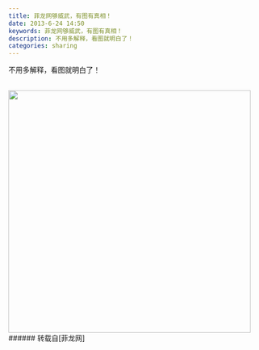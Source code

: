 ```yaml
---
title: 菲龙网够威武，有图有真相！
date: 2013-6-24 14:50
keywords: 菲龙网够威武，有图有真相！
description: 不用多解释，看图就明白了！
categories: sharing
---
```

<td class="t_f" id="postmessage_8336">

不用多解释，看图就明白了！<br/>
<br/>

<img aid="3795" class="zoom" data-cf-modified-86dcd1cf7ac3c15e615d4297-="" file="data/attachment/forum/201306/24/144955mmsvotlp44smle4l.jpg" id="aimg_3795" inpost="1" onclick="" onmouseover="" src="http://www.flw.ph/data/attachment/forum/201306/24/144955mmsvotlp44smle4l.jpg" width="480" zoomfile="data/attachment/forum/201306/24/144955mmsvotlp44smle4l.jpg"/>


<br/>
</td>
###### 转载自[菲龙网]